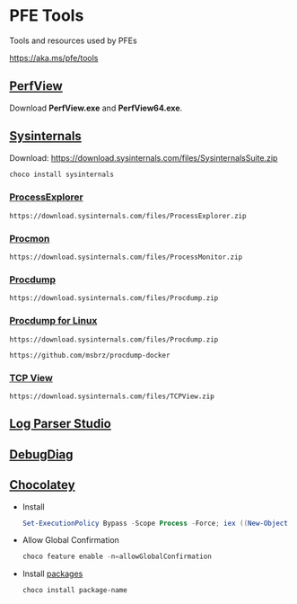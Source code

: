 # PFE Tools
Tools and resources used by PFEs

https://aka.ms/pfe/tools

## [PerfView](https://github.com/microsoft/perfview/releases)

Download **PerfView.exe** and **PerfView64.exe**.

## [Sysinternals](https://docs.microsoft.com/en-us/sysinternals/downloads/sysinternals-suite)

Download: https://download.sysinternals.com/files/SysinternalsSuite.zip

```powershell
choco install sysinternals
```

### [ProcessExplorer](https://docs.microsoft.com/en-us/sysinternals/downloads/process-explorer)

    https://download.sysinternals.com/files/ProcessExplorer.zip

### [Procmon](https://docs.microsoft.com/en-us/sysinternals/downloads/procmon)

    https://download.sysinternals.com/files/ProcessMonitor.zip

### [Procdump](https://docs.microsoft.com/en-us/sysinternals/downloads/Procdump)

    https://download.sysinternals.com/files/Procdump.zip

### [Procdump for Linux](https://github.com/Microsoft/ProcDump-for-Linux)

    https://download.sysinternals.com/files/Procdump.zip

    https://github.com/msbrz/procdump-docker

### [TCP View](https://docs.microsoft.com/en-us/sysinternals/downloads/tcpview)

    https://download.sysinternals.com/files/TCPView.zip

## [Log Parser Studio](https://gallery.technet.microsoft.com/Log-Parser-Studio-cd458765)

## [DebugDiag](https://www.microsoft.com/en-us/download/details.aspx?id=49924)

## [Chocolatey](https://chocolatey.org/)

* Install

    ```powershell
    Set-ExecutionPolicy Bypass -Scope Process -Force; iex ((New-Object System.Net.WebClient).DownloadString('https://chocolatey.org/install.ps1'))
    ```

* Allow Global Confirmation

    ```powershell
    choco feature enable -n=allowGlobalConfirmation
    ```

* Install [packages](https://chocolatey.org/packages)

    ```powershell
    choco install package-name
    ```